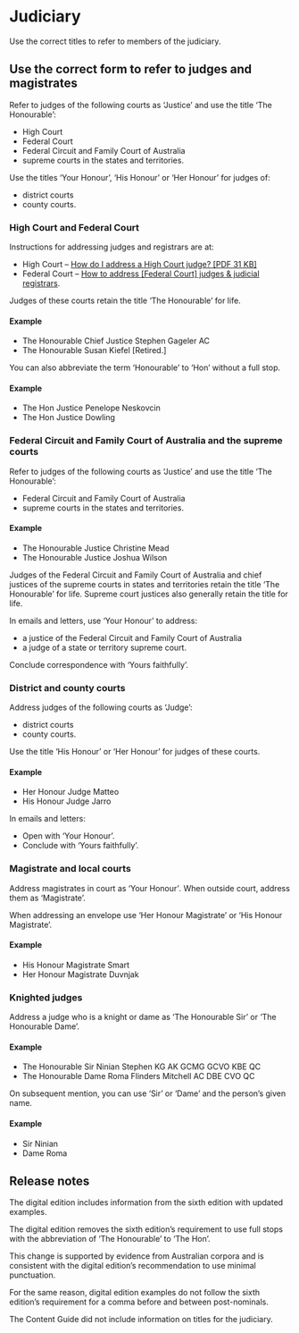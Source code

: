 Judiciary
=========

Use the correct titles to refer to members of the judiciary.  
  

Use the correct form to refer to judges and magistrates
-------------------------------------------------------

Refer to judges of the following courts as ‘Justice’ and use the title ‘The Honourable’:

*   High Court
*   Federal Court
*   Federal Circuit and Family Court of Australia
*   supreme courts in the states and territories.

Use the titles ‘Your Honour’, ‘His Honour’ or ‘Her Honour’ for judges of:

*   district courts
*   county courts.

### High Court and Federal Court

Instructions for addressing judges and registrars are at:

*   High Court – [How do I address a High Court judge? \[PDF 31 KB\]](https://www.hcourt.gov.au/assets/education/How%20to%20address%20a%20high%20court%20justice.pdf)
*   Federal Court – [How to address \[Federal Court\] judges & judicial registrars](https://www.fedcourt.gov.au/going-to-court/forms_address).

Judges of these courts retain the title ‘The Honourable’ for life.

#### Example

*   The Honourable Chief Justice Stephen Gageler AC
*   The Honourable Susan Kiefel \[Retired.\]

You can also abbreviate the term ‘Honourable’ to ‘Hon’ without a full stop.

#### Example

*   The Hon Justice Penelope Neskovcin
*   The Hon Justice Dowling

### Federal Circuit and Family Court of Australia and the supreme courts

Refer to judges of the following courts as ‘Justice’ and use the title ‘The Honourable’:

*   Federal Circuit and Family Court of Australia
*   supreme courts in the states and territories.

#### Example

*   The Honourable Justice Christine Mead
*   The Honourable Justice Joshua Wilson

Judges of the Federal Circuit and Family Court of Australia and chief justices of the supreme courts in states and territories retain the title ‘The Honourable’ for life. Supreme court justices also generally retain the title for life.

In emails and letters, use ‘Your Honour’ to address:

*   a justice of the Federal Circuit and Family Court of Australia
*   a judge of a state or territory supreme court.

Conclude correspondence with ‘Yours faithfully’.

### District and county courts

Address judges of the following courts as ‘Judge’:

*   district courts
*   county courts.

Use the title ‘His Honour’ or ‘Her Honour’ for judges of these courts.

#### Example

*   Her Honour Judge Matteo
*   His Honour Judge Jarro

In emails and letters:

*   Open with ‘Your Honour’.
*   Conclude with ‘Yours faithfully’.

### Magistrate and local courts

Address magistrates in court as ‘Your Honour’_._ When outside court, address them as ‘Magistrate’.

When addressing an envelope use ‘Her Honour Magistrate’ or ‘His Honour Magistrate’.

#### Example

*   His Honour Magistrate Smart
*   Her Honour Magistrate Duvnjak

### Knighted judges

Address a judge who is a knight or dame as ‘The Honourable Sir’ or ‘The Honourable Dame’.

#### Example

*   The Honourable Sir Ninian Stephen KG AK GCMG GCVO KBE QC
*   The Honourable Dame Roma Flinders Mitchell AC DBE CVO QC

On subsequent mention, you can use ‘Sir’ or ‘Dame’ and the person’s given name.

#### Example

*   Sir Ninian
*   Dame Roma

Release notes
-------------

The digital edition includes information from the sixth edition with updated examples.

The digital edition removes the sixth edition’s requirement to use full stops with the abbreviation of ‘The Honourable’ to ‘The Hon’.

This change is supported by evidence from Australian corpora and is consistent with the digital edition’s recommendation to use minimal punctuation.

For the same reason, digital edition examples do not follow the sixth edition’s requirement for a comma before and between post-nominals.

The Content Guide did not include information on titles for the judiciary.